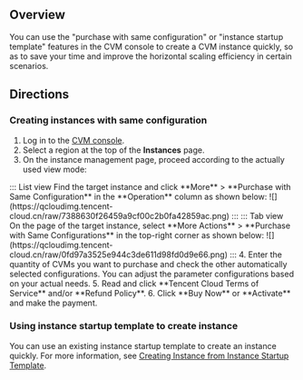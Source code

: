 ## Overview
You can use the "purchase with same configuration" or "instance startup template" features in the CVM console to create a CVM instance quickly, so as to save your time and improve the horizontal scaling efficiency in certain scenarios.


## Directions

### Creating instances with same configuration
1. Log in to the [CVM console](https://console.cloud.tencent.com/cvm/instance/index?rid=19).
2. Select a region at the top of the **Instances** page.
3. On the instance management page, proceed according to the actually used view mode:
<dx-tabs>
::: List view
Find the target instance and click **More** > **Purchase with Same Configuration** in the **Operation** column as shown below:
![](https://qcloudimg.tencent-cloud.cn/raw/7388630f26459a9cf00c2b0fa42859ac.png)
:::
::: Tab view
On the page of the target instance, select **More Actions** > **Purchase with Same Configurations** in the top-right corner as shown below:
![](https://qcloudimg.tencent-cloud.cn/raw/0fd97a3525e944c3de611d98fd0d9e66.png)
:::
</dx-tabs>
4. Enter the quantity of CVMs you want to purchase and check the other automatically selected configurations.
You can adjust the parameter configurations based on your actual needs.
5. Read and click **Tencent Cloud Terms of Service** and/or **Refund Policy**.
6. Click **Buy Now** or **Activate** and make the payment.

### Using instance startup template to create instance
You can use an existing instance startup template to create an instance quickly. For more information, see [Creating Instance from Instance Startup Template](https://intl.cloud.tencent.com/document/product/213/45221).

